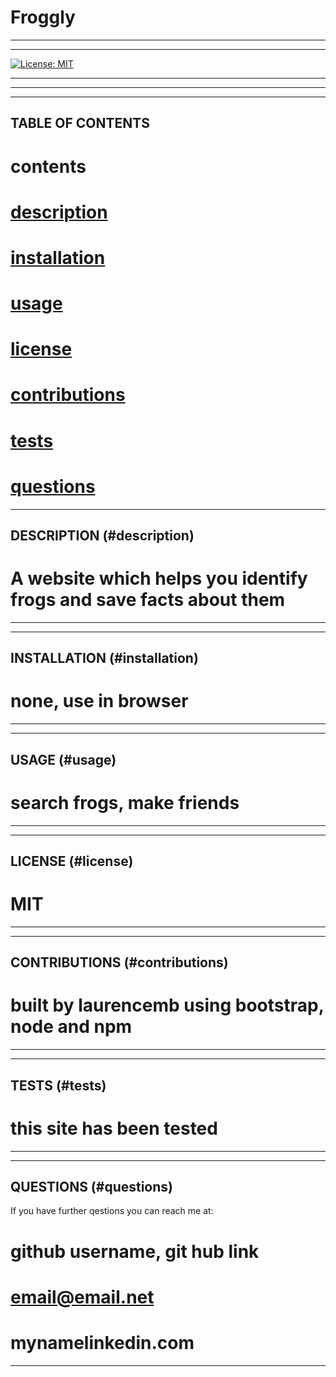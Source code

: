 # Froggly
---------------------------------------------------------

______________________________________________________________
[![License: MIT](https://img.shields.io/badge/License-MIT-yellow.svg)](https://opensource.org/licenses/MIT)
______________________________________________________________
______________________________________________________________
______________________________________________________________
TABLE OF CONTENTS
--------------------------------------------------------------
# contents 
# [description](#description)
# [installation](#installation)
# [usage](#usage)
# [license](#license)
# [contributions](#contributions)
# [tests](#tests)
# [questions](#questions)

______________________________________________________________
DESCRIPTION (#description)
--------------------------------------------------------------
# A website which helps you identify frogs and save facts about them
______________________________________________________________
______________________________________________________________
INSTALLATION (#installation)
--------------------------------------------------------------
# none, use in browser
______________________________________________________________
______________________________________________________________
USAGE (#usage)
--------------------------------------------------------------
# search frogs, make friends
______________________________________________________________
______________________________________________________________
LICENSE (#license)
--------------------------------------------------------------
# MIT
______________________________________________________________
______________________________________________________________
CONTRIBUTIONS (#contributions)
--------------------------------------------------------------
# built by laurencemb using bootstrap, node and npm
______________________________________________________________
______________________________________________________________
TESTS (#tests)
--------------------------------------------------------------
# this site has been tested
______________________________________________________________
______________________________________________________________
QUESTIONS (#questions)
--------------------------------------------------------------
If you have further qestions you can reach me at:



# github username, git hub link
# email@email.net
# mynamelinkedin.com
______________________________________________________________



  